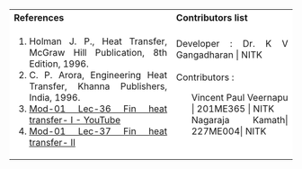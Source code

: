<table style="text-align:justify;">
  <tr style="background-color: white">
    <th>References</th>
    <th>Contributors list</th>
  </tr>
  <tr style="background-color: white">
    <td>
      <ol>
        <li>Holman J. P., Heat Transfer, McGraw Hill Publication, 8th Edition, 1996. </li>
        <li>C. P. Arora, Engineering Heat Transfer, Khanna Publishers, India, 1996.</li>
        <li><a href="https://www.youtube.com/watch?v=iYQqtDsHNOo&embeds_referring_euri=https%3A%2F%2Fgemini.google.com%2F">Mod-01 Lec-36 Fin heat transfer- I - YouTube</li>
        <li><a href="https://www.youtube.com/watch?v=cweuic8mJ00">Mod-01 Lec-37 Fin heat transfer- II</li>
      </ol>
    </td>
    <td>Developer : Dr. K V Gangadharan | NITK</br></br>
    Contributors :
        <ul style="list-style-type: none;">
    <li>Vincent Paul Veernapu | 201ME365 | NITK</li>
    <li>Nagaraja Kamath| 227ME004| NITK <li>
     </ul></td>

  </tr>
</table>
